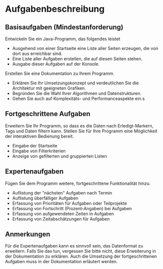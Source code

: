 # Aufgabenbeschreibung

## Basisaufgaben (Mindestanforderung)

Entwickeln Sie ein Java-Programm, das folgendes leistet

* Ausgehend von einer Startseite eine Liste aller Seiten erzeugen,
  die von dort aus erreichbar sind.
* Eine Liste aller Aufgaben erstellen, die auf diesen Seiten stehen.
* Ausgabe dieser Aufgaben auf der Konsole.

Erstellen Sie eine Dokumentation zu Ihrem Programm.

* Erklären Sie Ihr Umsetzungskonzept und verdeutlichen Sie die Architektur mit geeigneten
Grafiken.
* Begründen Sie die Wahl Ihrer Algorithmen und Datenstrukturen.
* Gehen Sie auch auf Komplexitäts- und Performanceaspekte ein.s

## Fortgeschrittene Aufgaben

Erweitern Sie Ihr Programm, so dass es die Daten nach Erledigt-Markern,
Tags und Daten filtern kann.
Stellen Sie für Ihre Programm eine Möglichkeit der interaktiven Bedienung bereit.

* Eingabe der Startseite
* Eingabe von Filterkriterien
* Anzeige von gefilterten und gruppierten Listen

## Expertenaufgaben

Fügen Sie dem Programm weitere, fortgeschrittene Funktionalität hinzu.

* Auflistung der "nächsten" Aufgaben nach Termin
* Auflistung überfälliger Aufgaben
* Erfassung von Prioritäten für Aufgaben oder Teilprojekte
* Erfassung von Fortschritt (Prozent-Angaben) bei Aufgaben
* Erfassung von aufgewendeten Zeiten in Aufgaben
* Erfassung von Zeitabschätzungen für Aufgaben

## Anmerkungen

Für die Expertenaufgaben kann es sinnvoll sein, das Datenformat zu erweitern.
Falls Sie das tun, vergessen Sie bitte nicht, diese Erweiterung in der Dokumentation
zu erklären.
Auch die Umsetzung der fortgeschrittenen Aufgaben muss in der Dokumentation erläutert werden.
